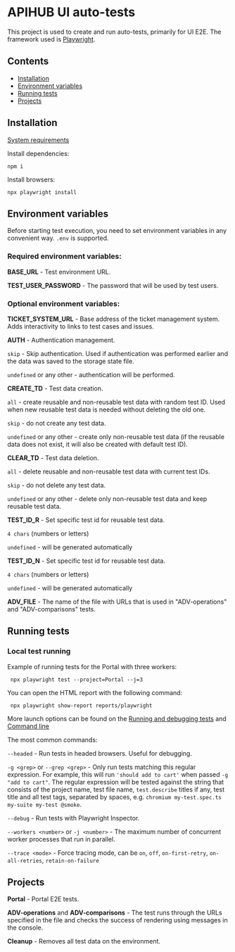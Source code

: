 # APIHUB UI auto-tests
This project is used to create and run auto-tests, primarily for UI E2E. The framework used is [Playwright](https://playwright.dev/).

## Contents
- [Installation](#installation)
- [Environment variables](#environment-variables)
- [Running tests](#running-tests)
- [Projects](#projects)

## Installation
[System requirements](https://playwright.dev/docs/intro#system-requirements)

Install dependencies:
```Shell
npm i
```
Install browsers:
```Shell
npx playwright install
```
## Environment variables
Before starting test execution, you need to set environment variables in any convenient way. `.env` is supported. 

### Required environment variables:
**BASE_URL** - Test environment URL.

**TEST_USER_PASSWORD** - The password that will be used by test users.

### Optional environment variables:
**TICKET_SYSTEM_URL** - Base address of the ticket management system. Adds interactivity to links to test cases and issues.

**AUTH** - Authentication management.

`skip` - Skip authentication. Used if authentication was performed earlier and the data was saved to the storage state file.

`undefined` or any other - authentication will be performed.

**CREATE_TD** - Test data creation.

`all` - create reusable and non-reusable test data with random test ID. Used when new reusable test data is needed without deleting the old one.

`skip` - do not create any test data.

`undefined` or any other - create only non-reusable test data (if the reusable data does not exist, it will also be created with default test ID).

**CLEAR_TD** - Test data deletion.

`all` - delete reusable and non-reusable test data with current test IDs.

`skip` - do not delete any test data.

`undefined` or any other - delete only non-reusable test data and keep reusable test data.

**TEST_ID_R** - Set specific test id for reusable test data.

`4 chars` (numbers or letters)

`undefined` - will be generated automatically

**TEST_ID_N** - Set specific test id for reusable test data.

`4 chars` (numbers or letters)

`undefined` - will be generated automatically

**ADV_FILE** - The name of the file with URLs that is used in "ADV-operations" and "ADV-comparisons" tests.

## Running tests
### Local test running
Example of running tests for the Portal with three workers:
```Shell
 npx playwright test --project=Portal --j=3
```
You can open the HTML report with the following command:
```Shell
 npx playwright show-report reports/playwright
```

More launch options can be found on the [Running and debugging tests](https://playwright.dev/docs/running-tests) and [Command line](https://playwright.dev/docs/test-cli)

The most common commands:

`--headed` - Run tests in headed browsers. Useful for debugging.

`-g <grep>` or `--grep <grep>` - Only run tests matching this regular expression. For example, this will run `'should add to cart'` when passed `-g "add to cart"`. The regular expression will be tested against the string that consists of the project name, test file name, `test.describe` titles if any, test title and all test tags, separated by spaces, e.g. `chromium my-test.spec.ts my-suite my-test @smoke`.

`--debug` - Run tests with Playwright Inspector.

`--workers <number>` or `-j <number>` - The maximum number of concurrent worker processes that run in parallel.

`--trace <mode>` - Force tracing mode, can be `on`, `off`, `on-first-retry`, `on-all-retries`, `retain-on-failure`

## Projects
**Portal** - Portal E2E tests.

**ADV-operations** and **ADV-comparisons** - The test runs through the URLs specified in the file and checks the success of rendering using messages in the console.

**Cleanup** - Removes all test data on the environment.